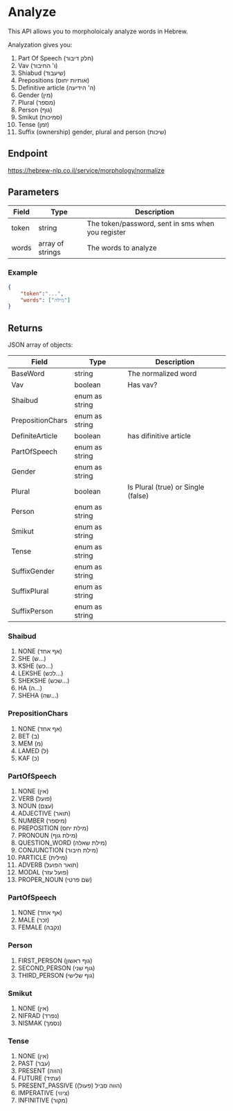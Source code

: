 # Analyze

This API allows you to morpholoicaly analyze words in Hebrew. 

Analyzation gives you:
1. Part Of Speech (חלק דיבור)
2. Vav (ו' החיבור)
3. Shiabud (שיעבוד)
4. Prepositions (אותיות יחוס) 
5. Definitive article (ה' הידיעה)
6. Gender (מין)
7. Plural (מספר)
8. Person (גוף)
9. Smikut (סמיכות)
10. Tense (זמן)
11. Suffix (ownership) gender, plural and person (שיכות)

## Endpoint
https://hebrew-nlp.co.il/service/morphology/normalize

## Parameters
Field | Type | Description
------|------|-------------
token | string | The token/password, sent in sms when you register
words | array of strings | The words to analyze

### Example
```json
{
	"token":"...",
	"words": ["מילה"]
}
```

## Returns
JSON array of objects:

Field | Type | Description
------|------|-------------
BaseWord | string | The normalized word
Vav | boolean | Has vav?
Shaibud | enum as string |
PrepositionChars | enum as string | 
DefiniteArticle | boolean | has difinitive article
PartOfSpeech | enum as string | 
Gender | enum as string | 
Plural | boolean | Is Plural (true) or Single (false)
Person | enum as string | 
Smikut | enum as string | 
Tense | enum as string | 
SuffixGender | enum as string | 
SuffixPlural | enum as string | 
SuffixPerson |  enum as string | 

### Shaibud
1. NONE (אף אחד)
2. SHE (ש...)
3. KSHE (כש...)
4. LEKSHE (לכש...)
5. SHEKSHE (שכש...)
6. HA (ה...)
7. SHEHA (שה...)

### PrepositionChars
1. NONE (אף אחד)
2. BET (ב)
3. MEM (מ)
4. LAMED (ל)
5. KAF (כ)

### PartOfSpeech
1. NONE (אין)
2. VERB (פועל)
3. NOUN (עצם)
4. ADJECTIVE (תואר)
5. NUMBER (מיספר)
6. PREPOSITION (מילת יחס)
7. PRONOUN (מילת גוף)
8. QUESTION_WORD (מילת שאלה)
9. CONJUNCTION (מילת חיבור)
10. PARTICLE (מילית)
11. ADVERB (תואר הפועל)
12. MODAL (פועל עזר)
13. PROPER_NOUN (שם פרטי)

### PartOfSpeech
1. NONE (אף אחד)
2. MALE (זכר)
3. FEMALE (נקבה)

### Person
1. FIRST_PERSON (גוף ראשון)
2. SECOND_PERSON (גוף שני)
3. THIRD_PERSON (גוף שלישי)

### Smikut
1. NONE (אין)
2. NIFRAD (נפרד)
3. NISMAK (נסמך)

### Tense
1. NONE (אין)
2. PAST  (עבר)
3. PRESENT (הווה)
4. FUTURE (עתיד)
5. PRESENT_PASSIVE (הווה סביל (פעול))
6. IMPERATIVE (ציווי)
7. INFINITIVE (מקור)
